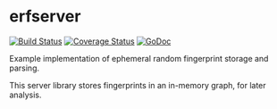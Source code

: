 # erfserver

[![Build Status](https://travis-ci.com/thales-e-security/erfserver.svg?branch=master)](https://travis-ci.com/thales-e-security/erfserver)
[![Coverage Status](https://coveralls.io/repos/github/thales-e-security/erfserver/badge.svg?branch=master)](https://coveralls.io/github/thales-e-security/erfserver?branch=master)
[![GoDoc](https://godoc.org/github.com/thales-e-security/erfserver?status.svg)](https://godoc.org/github.com/thales-e-security/erfserver)

Example implementation of ephemeral random fingerprint storage and parsing.

This server library stores fingerprints in an in-memory graph, for later analysis.
